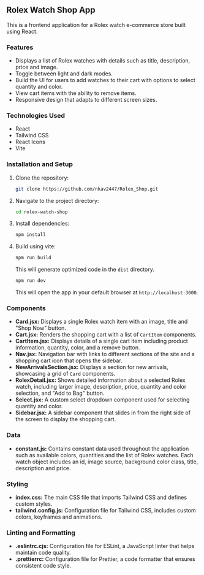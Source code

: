 ## Rolex Watch Shop App

This is a frontend application for a Rolex watch e-commerce store built using React.

### Features

- Displays a list of Rolex watches with details such as title, description, price and image.
- Toggle between light and dark modes.
- Build the UI for users to add watches to their cart with options to select quantity and color.
- View cart items with the ability to remove items.
- Responsive design that adapts to different screen sizes.

### Technologies Used

- React
- Tailwind CSS
- React Icons
- Vite

### Installation and Setup

1. Clone the repository:
   ```bash
   git clone https://github.com/nkav2447/Rolex_Shop.git
   ```
2. Navigate to the project directory:
   ```bash
   cd rolex-watch-shop
   ```
3. Install dependencies:
   ```bash
   npm install
   ```
4. Build using vite:
   ```bash
   npm run build
   ```
   This will generate optimized code in the `dist` directory.
   ```bash
   npm run dev
   ```
   This will open the app in your default browser at `http://localhost:3000`.

### Components

- **Card.jsx:** Displays a single Rolex watch item with an image, title and "Shop Now" button.
- **Cart.jsx:** Renders the shopping cart with a list of `CartItem` components.
- **CartItem.jsx:** Displays details of a single cart item including product information, quantity, color, and a remove button.
- **Nav.jsx:** Navigation bar with links to different sections of the site and a shopping cart icon that opens the sidebar.
- **NewArrivalsSection.jsx:** Displays a section for new arrivals, showcasing a grid of `Card` components.
- **RolexDetail.jsx:** Shows detailed information about a selected Rolex watch, including larger image, description, price, quantity and color selection, and "Add to Bag" button.
- **Select.jsx:** A custom select dropdown component used for selecting quantity and color.
- **Sidebar.jsx:** A sidebar component that slides in from the right side of the screen to display the shopping cart.

### Data

- **constant.js:** Contains constant data used throughout the application such as available colors, quantities and the list of Rolex watches. Each watch object includes an id, image source, background color class, title, description and price.

### Styling

- **index.css:** The main CSS file that imports Tailwind CSS and defines custom styles.
- **tailwind.config.js:** Configuration file for Tailwind CSS, includes custom colors, keyframes and animations.

### Linting and Formatting

- **.eslintrc.cjs:** Configuration file for ESLint, a JavaScript linter that helps maintain code quality.
- **.prettierrc:** Configuration file for Prettier, a code formatter that ensures consistent code style.
